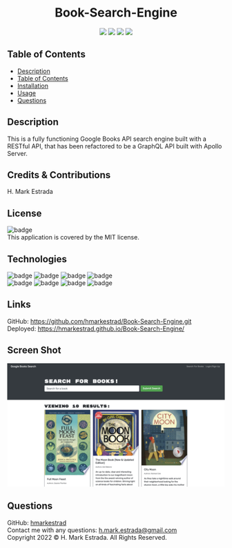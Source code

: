 <h1 align="center">Book-Search-Engine</h1>

<p align="center">
<img src="https://img.shields.io/github/repo-size/hmarkestrad/Book-Search-Engine" />
<img src="https://img.shields.io/github/languages/top/hmarkestrad/Book-Search-Engine"  />
<img src="https://img.shields.io/github/issues/hmarkestrad/Book-Search-Engine" />
<img src="https://img.shields.io/github/last-commit/hmarkestrad/Book-Search-Engine" >
</p>
  
## Table of Contents
- [Description](#description)
- [Table of Contents](#table-of-contents)
- [Installation](#installation)
- [Usage](#usage)
- [Questions](#questions)
  
## Description
This is a fully functioning Google Books API search engine built with a RESTful API, that has been refactored to be a GraphQL API built with Apollo Server.
  
## Credits & Contributions
H. Mark Estrada
  
## License
![badge](https://img.shields.io/badge/license-MIT-brightgreen)<br>
This application is covered by the MIT license. 
  
## Technologies
![badge](https://img.shields.io/badge/Javascript-orange)
![badge](https://img.shields.io/badge/jQuery-orange)
![badge](https://img.shields.io/badge/-node.js-orange)
![badge](https://img.shields.io/badge/-apollo-orange)</br>
![badge](https://img.shields.io/badge/-heroku-blue)
![badge](https://img.shields.io/badge/-json-blue)
![badge](https://img.shields.io/badge/-html5-blue)
![badge](https://img.shields.io/badge/-css-blue)
  
## Links
GitHub: https://github.com/hmarkestrad/Book-Search-Engine.git  
Deployed: https://hmarkestrad.github.io/Book-Search-Engine/  

## Screen Shot
![Book-Search-Engine](screenshot.png)
  
## Questions
GitHub: [hmarkestrad](https://github.com/hmarkestrad)<br>
Contact me with any questions: h.mark.estrada@gmail.com<br>
Copyright 2022 © H. Mark Estrada. All Rights Reserved.<br>